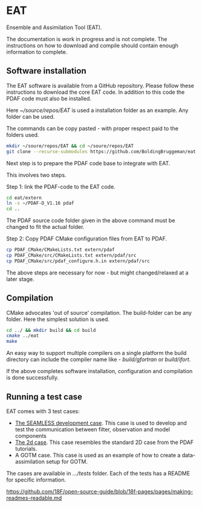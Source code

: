 # EAT
Ensemble and Assimilation Tool (EAT). 



The documentation is work in progress and is not complete. The instructions on how to download and compile should contain enough information to complete.



## Software installation

The EAT software is available from a GitHub repository. Please follow these instructions to download the core EAT code. In addition to this code the PDAF code must also be installed.

Here *~/source/repos/EAT* is used a installation folder as an example. Any folder can be used.

The commands can be copy pasted - with proper respect paid to the folders used.

```bash
mkdir ~/soure/repos/EAT && cd ~/soure/repos/EAT
git clone --recurse-submodules https://github.com/BoldingBruggeman/eat
```

Next step is to prepare the PDAF code base to integrate with EAT.

This involves two steps.

Step 1: link the PDAF-code to the EAT code.

```bash
cd eat/extern
ln -s ~/PDAF-D_V1.16 pdaf
cd ..
```

The PDAF source code folder given in the above command must be changed to fit the actual folder.

Step 2: Copy PDAF CMake configuration files from EAT to PDAF.

```bash
cp PDAF_CMake/CMakeLists.txt extern/pdaf
cp PDAF_CMake/src/CMakeLists.txt extern/pdaf/src
cp PDAF_CMake/src/pdaf_configure.h.in extern/pdaf/src
```

The above steps are necessary for now - but might changed/relaxed at a later stage.

## Compilation

CMake advocates 'out of source' compilation. The build-folder can be any folder. Here the simplest solution is used.

```bash
cd ../ && mkdir build && cd build
cmake ../eat
make
```

An easy way to support multiple compilers on a single platform the build directory can include the compiler name like - *build/gfortran* or *build/ifort*. 

If the above completes software installation, configuration and compilation is done successfully.

## Running a test case

EAT comes with 3 test cases:

- [The SEAMLESS development case](tests/seamless). This case is used to develop and test the communication between  filter, observation and model components
- [The 2d case](tests/2d). This case resembles the standard 2D case from the PDAF tutorials.
- A GOTM case. This case is used as an example of how to create a data-assimilation setup for GOTM.

The cases are available in *.../tests* folder. Each of the tests has a README for specific information.

https://github.com/18F/open-source-guide/blob/18f-pages/pages/making-readmes-readable.md
